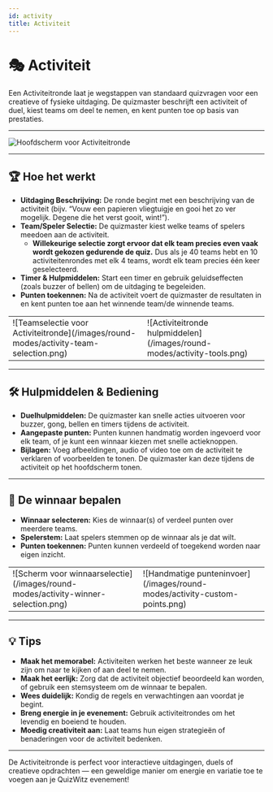 ```yaml
---
id: activity
title: Activiteit
---
```


# 🎭 Activiteit

Een Activiteitronde laat je wegstappen van standaard quizvragen voor een creatieve of fysieke uitdaging. De quizmaster beschrijft een activiteit of duel, kiest teams om deel te nemen, en kent punten toe op basis van prestaties.

---

![Hoofdscherm voor Activiteitronde](/images/round-modes/activity-main-screen.png)

---

## 🏆 Hoe het werkt

- **Uitdaging Beschrijving:** De ronde begint met een beschrijving van de activiteit (bijv. “Vouw een papieren vliegtuigje en gooi het zo ver mogelijk. Degene die het verst gooit, wint!”).
- **Team/Speler Selectie:** De quizmaster kiest welke teams of spelers meedoen aan de activiteit.
  - **Willekeurige selectie zorgt ervoor dat elk team precies even vaak wordt gekozen gedurende de quiz.** Dus als je 40 teams hebt en 10 activiteitenrondes met elk 4 teams, wordt elk team precies één keer geselecteerd.
- **Timer & Hulpmiddelen:** Start een timer en gebruik geluidseffecten (zoals buzzer of bellen) om de uitdaging te begeleiden.
- **Punten toekennen:** Na de activiteit voert de quizmaster de resultaten in en kent punten toe aan het winnende team/de winnende teams.

<table><tbody><tr><td markdown>
![Teamselectie voor Activiteitronde](/images/round-modes/activity-team-selection.png)
</td><td markdown>
![Activiteitronde hulpmiddelen](/images/round-modes/activity-tools.png)
</td></tr></tbody></table>

---

## 🛠️ Hulpmiddelen & Bediening

- **Duelhulpmiddelen:** De quizmaster kan snelle acties uitvoeren voor buzzer, gong, bellen en timers tijdens de activiteit.
- **Aangepaste punten:** Punten kunnen handmatig worden ingevoerd voor elk team, of je kunt een winnaar kiezen met snelle actieknoppen.
- **Bijlagen:** Voeg afbeeldingen, audio of video toe om de activiteit te verklaren of voorbeelden te tonen. De quizmaster kan deze tijdens de activiteit op het hoofdscherm tonen.

---

## 🏅 De winnaar bepalen

- **Winnaar selecteren:** Kies de winnaar(s) of verdeel punten over meerdere teams.
- **Spelerstem:** Laat spelers stemmen op de winnaar als je dat wilt.
- **Punten toekennen:** Punten kunnen verdeeld of toegekend worden naar eigen inzicht.

<table><tbody><tr><td markdown>
![Scherm voor winnaarselectie](/images/round-modes/activity-winner-selection.png)
</td><td markdown>
![Handmatige punteninvoer](/images/round-modes/activity-custom-points.png)
</td></tr></tbody></table>

---

## 💡 Tips

- **Maak het memorabel:** Activiteiten werken het beste wanneer ze leuk zijn om naar te kijken of aan deel te nemen.
- **Maak het eerlijk:** Zorg dat de activiteit objectief beoordeeld kan worden, of gebruik een stemsysteem om de winnaar te bepalen.
- **Wees duidelijk:** Kondig de regels en verwachtingen aan voordat je begint.
- **Breng energie in je evenement:** Gebruik activiteitrondes om het levendig en boeiend te houden.
- **Moedig creativiteit aan:** Laat teams hun eigen strategieën of benaderingen voor de activiteit bedenken.

---

De Activiteitronde is perfect voor interactieve uitdagingen, duels of creatieve opdrachten — een geweldige manier om energie en variatie toe te voegen aan je QuizWitz evenement!
